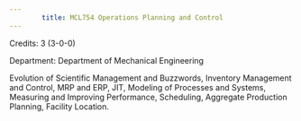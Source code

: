 ```yaml
---
        title: MCL754 Operations Planning and Control
---
```

Credits: 3 (3-0-0)

Department: Department of Mechanical Engineering

Evolution of Scientific Management and Buzzwords, Inventory Management and Control, MRP and ERP, JIT, Modeling of Processes and Systems, Measuring and Improving Performance, Scheduling, Aggregate Production Planning, Facility Location.
